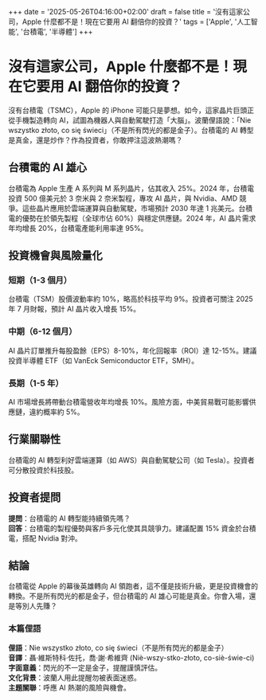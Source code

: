 +++
date = '2025-05-26T04:16:00+02:00'
draft = false
title = '沒有這家公司，Apple 什麼都不是！現在它要用 AI 翻倍你的投資？'
tags = ['Apple', '人工智能', '台積電', '半導體']
+++

# 沒有這家公司，Apple 什麼都不是！現在它要用 AI 翻倍你的投資？

沒有台積電（TSMC），Apple 的 iPhone 可能只是夢想。如今，這家晶片巨頭正從手機製造轉向 AI，試圖為機器人與自動駕駛打造「大腦」。波蘭俚語說：「Nie wszystko złoto, co się świeci」（不是所有閃光的都是金子）。台積電的 AI 轉型是真金，還是炒作？作為投資者，你敢押注這波熱潮嗎？

## 台積電的 AI 雄心

台積電為 Apple 生產 A 系列與 M 系列晶片，佔其收入 25%。2024 年，台積電投資 500 億美元於 3 奈米與 2 奈米製程，專攻 AI 晶片，與 Nvidia、AMD 競爭。這些晶片應用於雲端運算與自動駕駛，市場預計 2030 年達 1 兆美元。台積電的優勢在於領先製程（全球市佔 60%）與穩定供應鏈。2024 年，AI 晶片需求年均增長 20%，台積電產能利用率達 95%。

## 投資機會與風險量化

### 短期（1-3 個月）
台積電（TSM）股價波動率約 10%，略高於科技平均 9%。投資者可關注 2025 年 7 月財報，預計 AI 晶片收入增長 15%。

### 中期（6-12 個月）
AI 晶片訂單推升每股盈餘（EPS）8-10%，年化回報率（ROI）達 12-15%。建議投資半導體 ETF（如 VanEck Semiconductor ETF，SMH）。

### 長期（1-5 年）
AI 市場增長將帶動台積電營收年均增長 10%。風險方面，中美貿易戰可能影響供應鏈，違約概率約 5%。

## 行業關聯性

台積電的 AI 轉型利好雲端運算（如 AWS）與自動駕駛公司（如 Tesla）。投資者可分散投資於科技股。

## 投資者提問

**提問**：台積電的 AI 轉型能持續領先嗎？  
**回答**：台積電的製程優勢與客戶多元化使其具競爭力。建議配置 15% 資金於台積電，搭配 Nvidia 對沖。

## 結論

台積電從 Apple 的幕後英雄轉向 AI 領跑者，這不僅是技術升級，更是投資機會的轉換。不是所有閃光的都是金子，但台積電的 AI 雄心可能是真金。你會入場，還是等別人先賺？

### 本篇俚語

**俚語**：Nie wszystko złoto, co się świeci（不是所有閃光的都是金子）  
**音譯**：聶·維斯特科·佐托，喬·謝·希維齊 (Niè-wszy-stko-złoto, co-siè-świe-ci)  
**字面意義**：閃光的不一定是金子，提醒謹慎評估。  
**文化背景**：波蘭人用此提醒勿被表面迷惑。  
**主題關聯**：呼應 AI 熱潮的風險與機會。